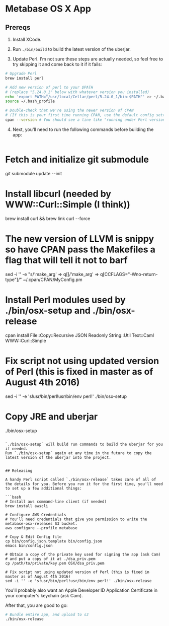 # Metabase OS X App

## Prereqs

1.  Install XCode.

2.  Run `./bin/build` to build the latest version of the uberjar.

3.  Update Perl. I'm not sure these steps are actually needed, so feel free to try skipping it and come back to it if it fails:
  
   ```bash
   # Upgrade Perl
   brew install perl
   
   # Add new version of perl to your $PATH
   # (replace "5.24.0_1" below with whatever version you installed)
   echo 'export PATH="/usr/local/Cellar/perl/5.24.0_1/bin:$PATH"' >> ~/.bash_profile
   source ~/.bash_profile
   
   # Double-check that we're using the newer version of CPAN
   # (If this is your first time running CPAN, use the default config settings when prompted)
   cpan --version # You should see a line like "running under Perl version 5.24.0."
   ```

4.  Next, you'll need to run the following commands before building the app:

    ```bash
   # Fetch and initialize git submodule
   git submodule update --init
   
   # Install libcurl (needed by WWW::Curl::Simple (I think))
   brew install curl && brew link curl --force
   
   # The new version of LLVM is snippy so have CPAN pass the Makefiles a flag that will tell it not to barf
   sed -i '' -e "s/'make_arg' => q\[\]/'make_arg' => q\[CCFLAGS=\"-Wno-return-type\"\]/" ~/.cpan/CPAN/MyConfig.pm

   # Install Perl modules used by ./bin/osx-setup and ./bin/osx-release
   cpan install File::Copy::Recursive JSON Readonly String::Util Text::Caml WWW::Curl::Simple
   
   # Fix script not using updated version of Perl (this is fixed in master as of August 4th 2016)
   sed -i '' -e 's!usr/bin/perl!usr/bin/env perl!' ./bin/osx-setup
   
   # Copy JRE and uberjar
   ./bin/osx-setup
   ```

`./bin/osx-setup` will build run commands to build the uberjar for you if needed.
Run `./bin/osx-setup` again at any time in the future to copy the latest version of the uberjar into the project.


## Releasing

A handy Perl script called `./bin/osx-release` takes care of all of the details for you. Before you run it for the first time, you'll need to set up a few additional things:

```bash
# Install aws command-line client (if needed)
brew install awscli

# Configure AWS Credentials
# You'll need credentials that give you permission to write the metabase-osx-releases S3 bucket.
aws configure --profile metabase

# Copy & Edit Config file
cp bin/config.json.template bin/config.json
emacs bin/config.json

# Obtain a copy of the private key used for signing the app (ask Cam)
# and put a copy of it at ./dsa_priv.pem
cp /path/to/private/key.pem OSX/dsa_priv.pem

# Fix script not using updated version of Perl (this is fixed in master as of August 4th 2016)
sed -i '' -e 's!usr/bin/perl!usr/bin/env perl!' ./bin/osx-release
```

You'll probably also want an Apple Developer ID Application Certificate in your computer's keychain (ask Cam).

After that, you are good to go:
```bash
# Bundle entire app, and upload to s3
./bin/osx-release
```
